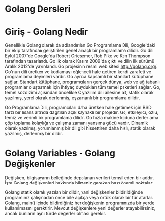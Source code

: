 # Golang Dersleri

# Giriş - Golang Nedir

Genellikle Golang olarak da adlandırılan Go Programlama Dili, Google'daki bir ekip tarafından geliştirilen genel amaçlı bir programlama dilidir. Go dili Eylül 2007'de Google'da Robert Griesemer, Rob Pike ve Ken Thompson tarafından tasarlandı. Go ilk olarak Kasım 2009'da çıktı ve dilin ilk sürümü Aralık 2012'de yayınlandı. Go projesinin resmi web sitesi http://golang.org/. Go'nun dili üretken ve kodlamayı eğlenceli hale getiren kendi zarafeti ve programlama deyimleri vardır. Go ayrıca kapsamlı bir standart kütüphane sağlar. Standart kütüphane, programcıların gerçek dünya, web ve ağ tabanlı programlar oluşturmak için ihtiyaç duydukları tüm temel paketleri sağlar. Go, temel sözdizimi açısından öncelikle C yazılım dili ailesine ait, statik olarak yazılmış, yerel olarak derlenmiş, eşzamanlı bir programlama dilidir.

Go Programlama Dili, programcıları daha üretken hale getirmek için BSD tarzı bir lisans altında dağıtılan açık kaynaklı bir projedir. Go, etkileyici, özlü, temiz ve verimli bir programlama dilidir. Go hızla makine koduna derler ama çöp toplama kolaylığı ve çalışma zamanı yansıma gücü vardır. Dinamik olarak yazılmış, yorumlanmış bir dil gibi hissettiren daha hızlı, statik olarak yazılmış, derlenmiş bir dildir.

# Golang Variables - Golang Değişkenler

Değişken, bilgisayarın belleğinde depolanan verileri temsil eden bir addır. İşte Golang değişkenleri hakkında bilmeniz gereken bazı önemli noktalar:

Golang statik olarak yazılan bir dildir, yani değişkenler bildirildiğinde programınız çalışmadan önce bile açıkça veya örtük olarak bir tür atarlar.
Golang, main() içinde bildirdiğiniz her değişkenin programınızda bir yerde kullanılmasını gerektirir.
Mevcut değişkenlere yeni değerler atayabilirsiniz, ancak bunların aynı türde değerler olması gerekir.

